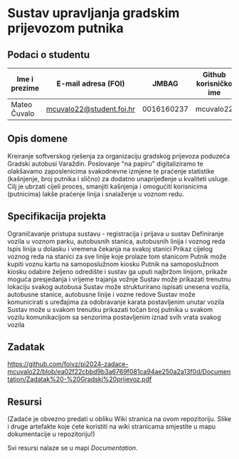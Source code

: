 

# Sustav upravljanja gradskim prijevozom putnika

## Podaci o studentu

Ime i prezime | E-mail adresa (FOI) | JMBAG | Github korisničko ime
------------  | ------------------- | ----- | ---------------------
Mateo Čuvalo  | mcuvalo22@student.foi.hr | 0016160237 | mcuvalo22


## Opis domene
Kreiranje softverskog rješenja za organizaciju gradskog prijevoza poduzeća Gradski autobusi Varaždin. Poslovanje "na papiru" digitaliziramo te olakšavamo zaposlenicima svakodnevne izmjene te praćenje statistike (kašnjenje, broj putnika i slično) za dodatno unaprijeđenje u kvaliteti usluge. Cilj je ubrzati cijeli proces, smanjiti kašnjenja i omogućiti korisnicima (putnicima) lakše praćenje linija i snalaženje u voznom redu.

## Specifikacija projekta
Ograničavanje pristupa sustavu - registracija i prijava u sustav
Definiranje vozila u voznom parku, autobusnih stanica, autobusnih linija i voznog reda
Ispis linija u dolasku i vremena čekanja na svakoj stanici
Prikaz cijelog voznog reda na stanici za sve linije koje prolaze tom stanicom
Putnik može kupiti voznu kartu na samoposlužnom kiosku
Putnik na samoposlužnom kiosku odabire željeno odredište i sustav ga uputi najbržom linijom, prikaže moguća presjedanja i vrijeme trajanja vožnje
Sustav može prikazati trenutnu lokaciju svakog autobusa
Sustav može strukturirano ispisati unesena vozila, autobusne stanice, autobusne linije i vozne redove
Sustav može komunicirati s uređajima za odobravanje karata postavljenim unutar vozila
Sustav može u svakom trenutku prikazati točan broj putnika u svakom vozilu komunikacijom sa senzorima postavljenim iznad svih vrata svakog vozila

## Zadatak
https://github.com/foivz/pi2024-zadace-mcuvalo22/blob/ea02f22cbbd9b3a6769f081ca94ae250a2a13f0d/Documentation/Zadatak%20-%20Gradski%20prijevoz.pdf

## Resursi
(Zadaće je obvezno predati u obliku Wiki stranica na ovom repozitoriju. Slike i druge artefakte koje ćete koristiti na wiki stranicama smjestite u mapu dokumentacije u repozitoriju!)

Svi resursi nalaze se u mapi _Documentation_.
